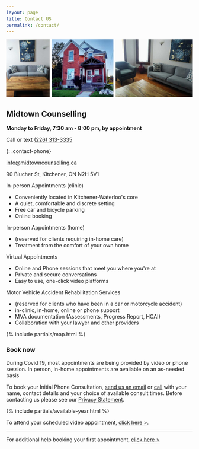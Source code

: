 ```yaml
---
layout: page
title: Contact US
permalink: /contact/
---
```

<img class="contact-header" src="/assets/images/contact-header.jpg" alt="images of the midtown counselling building">

<div class="row">
<div class="col contact-info" markdown="1">

## Midtown Counselling

**Monday to Friday, 7:30 am - 8:00 pm, by appointment**

Call or text [(226) 313-3335](tel:2263133335)

{: .contact-phone}

[info@midtowncounselling.ca](mailto:info@midtowncounselling.ca)

90 Blucher St, Kitchener, ON N2H 5V1

In-person Appointments (clinic)
- Conveniently located in Kitchener-Waterloo's core
- A quiet, comfortable and discrete setting
- Free car and bicycle parking
- Online booking

In-person Appointments (home)
- (reserved for clients requiring in-home care)
- Treatment from the comfort of your own home

Virtual Appointments
- Online and Phone sessions that meet you where you're at
- Private and secure conversations
- Easy to use, one-click video platforms

Motor Vehicle Accident Rehabilitation Services
- (reserved for clients who have been in a car or motorcycle accident)
- in-clinic, in-home, online or phone support
- MVA documentation (Assessments, Progress Report, HCAI)
- Collaboration with your lawyer and other providers 

</div>
<div class="col">
    {% include partials/map.html %}
</div>
</div>

### Book now

<div class="alert">
During Covid 19, most appointments are being provided by video or phone session. In person, in-home appointments are available on an as-needed basis
</div>

To book your Initial Phone Consultation, [send us an email](mailto:info@midtowncounselling.ca) or [call](tel:2263133335) with your name, contact details and your choice of available consult times. Before contacting us please see our [Privacy Statement](/privacy).

{% include partials/available-year.html %}

To attend your scheduled video appointment, [click here >](/session).

--------

For additional help booking your first appointment, [click here >](/contact)